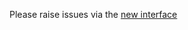 Please raise issues via the [new interface](https://github.com/imjoseangel/<project>/issues/new/choose)
